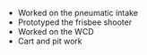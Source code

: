 <!--t August 5, 2018 t-->

 - Worked on the pneumatic intake
 - Prototyped the frisbee shooter
 - Worked on the WCD
 - Cart and pit work